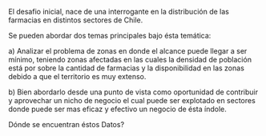 
El desafio inicial, nace de una interrogante en la distribución de las farmacias en distintos sectores de Chile. 

Se pueden abordar dos temas principales bajo ésta temática: 

a) Analizar el problema de zonas en donde el alcance puede llegar a ser mínimo, teniendo zonas afectadas en las cuales la densidad de población está por sobre la cantidad de farmacias y la disponibilidad en las zonas
debido a que el territorio es muy extenso. 

b) Bien abordarlo desde una punto de vista como oportunidad de contribuir y aprovechar un nicho de negocio el cual puede ser explotado en sectores donde puede ser mas eficaz y efectivo un negocio de ésta índole.

Dónde se encuentran éstos Datos?


